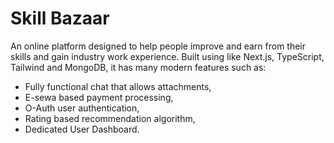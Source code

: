 # Skill Bazaar

An online platform designed to help people improve and earn from their skills and gain industry work experience. Built using like Next.js, TypeScript, Tailwind and MongoDB, it has many modern features such as: 
- Fully functional chat that allows attachments,
- E-sewa based payment processing,
- O-Auth user authentication,
- Rating based recommendation algorithm,
- Dedicated User Dashboard.


